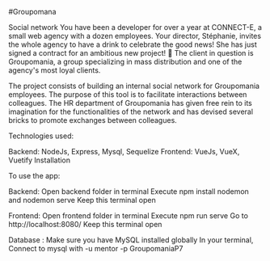#Groupomana

Social network
You have been a developer for over a year at CONNECT-E, a small web agency with a dozen employees.
Your director, Stéphanie, invites the whole agency to have a drink to celebrate the good news! She has just signed a contract for an ambitious new project! 🥂
The client in question is Groupomania, a group specializing in mass distribution and one of the agency's most loyal clients.


 
The project consists of building an internal social network for Groupomania employees. The purpose of this tool is to facilitate interactions between colleagues. The HR department of Groupomania has given free rein to its imagination for the functionalities of the network and has devised several bricks to promote exchanges between colleagues.
 
 
Technologies used:

Backend: NodeJs, Express, Mysql, Sequelize
Frontend: VueJs, VueX, Vuetify
Installation 

To use the app:

Backend:
Open backend folder in terminal
Execute npm install nodemon and nodemon serve
Keep this terminal open

Frontend:
Open frontend folder in terminal 
Execute npm run serve
Go to http://localhost:8080/
Keep this terminal open

Database :
Make sure you have MySQL  installed globally
In your terminal, Connect to mysql with -u mentor -p GroupomaniaP7


